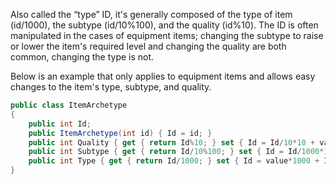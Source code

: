 Also called the “type” ID, it's generally composed of the type of item (id/1000), the subtype (id/10%100), and the quality (id%10). The ID is often manipulated in the cases of equipment items; changing the subtype to raise or lower the item's required level and changing the quality are both common, changing the type is not.

Below is an example that only applies to equipment items and allows easy changes to the item's type, subtype, and quality.

```cs
public class ItemArchetype
{
	public int Id;
	public ItemArchetype(int id) { Id = id; }
	public int Quality { get { return Id%10; } set { Id = Id/10*10 + value; } }
	public int Subtype { get { return Id/10%100; } set { Id = Id/1000*1000 + value*10 + Quality; } }
	public int Type { get { return Id/1000; } set { Id = value*1000 + Id%1000; } }
}
```